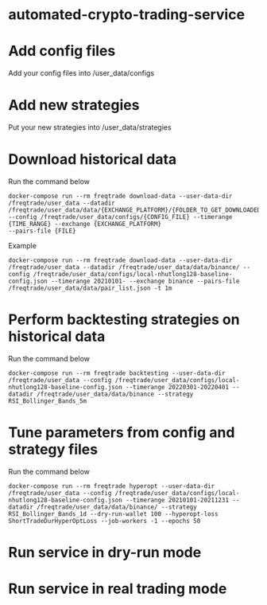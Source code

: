 # automated-crypto-trading-service

# Add config files
Add your config files into /user_data/configs

# Add new strategies
Put your new strategies into /user_data/strategies

# Download historical data
Run the command below
```
docker-compose run --rm freqtrade download-data --user-data-dir /freqtrade/user_data --datadir /freqtrade/user_data/data/{EXCHANGE_PLATFORM}/{FOLDER_TO_GET_DOWNLOADED_DATA} --config /freqtrade/user_data/configs/{CONFIG_FILE} --timerange {TIME_RANGE} --exchange {EXCHANGE_PLATFORM}
--pairs-file {FILE}
```
Example
```
docker-compose run --rm freqtrade download-data --user-data-dir /freqtrade/user_data --datadir /freqtrade/user_data/data/binance/ --config /freqtrade/user_data/configs/local-nhutlong128-baseline-config.json --timerange 20210101- --exchange binance --pairs-file /freqtrade/user_data/data/pair_list.json -t 1m
```
# Perform backtesting strategies on historical data
Run the command below
```
docker-compose run --rm freqtrade backtesting --user-data-dir /freqtrade/user_data --config /freqtrade/user_data/configs/local-nhutlong128-baseline-config.json --timerange 20220301-20220401 --datadir /freqtrade/user_data/data/binance --strategy RSI_Bollinger_Bands_5m
```

# Tune parameters from config and strategy files
Run the command below
```
docker-compose run --rm freqtrade hyperopt --user-data-dir /freqtrade/user_data --config /freqtrade/user_data/configs/local-nhutlong128-baseline-config.json --timerange 20210101-20211231 --datadir /freqtrade/user_data/data/binance/ --strategy RSI_Bollinger_Bands_1d --dry-run-wallet 100 --hyperopt-loss ShortTradeDurHyperOptLoss --job-workers -1 --epochs 50
```
# Run service in dry-run mode

# Run service in real trading mode